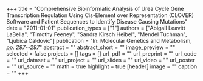 +++
title = "Comprehensive Bioinformatic Analysis of Urea Cycle Gene Transcription Regulation Using Cis-Element over Representation (CLOVER) Software and Patient Sequences to Identify Disease Causing Mutations"
date = "2011-01-01"
publication_types = ["1"]
authors = ["Abigail Leavitt LaBella", "Timothy Feeney", "Sandra Kirsch Heibel", "Mendel Tuchman", "Ljubica Caldovic"]
publication = "In: Molecular Genetics and Metabolism, _pp. 297--297_"
abstract = ""
abstract_short = ""
image_preview = ""
selected = false
projects = []
tags = []
url_pdf = ""
url_preprint = ""
url_code = ""
url_dataset = ""
url_project = ""
url_slides = ""
url_video = ""
url_poster = ""
url_source = ""
math = true
highlight = true
[header]
image = ""
caption = ""
+++
